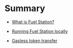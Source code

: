 # Summary

- [What is Fuel Station?](./1_what_is_fuel_station.md)

- [Running Fuel Station locally](./2_running_fuel_station_locally.md)

- [Gasless token transfer](./3_gasless_token_transfer.md)
